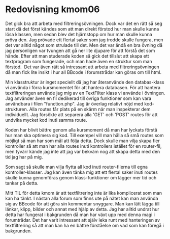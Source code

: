 ---
---
Redovisning kmom06
=========================

Det gick bra att arbeta med filtreringsövningen. Dock var det en rätt så seg start då det först kändes som att man direkt förstod hur man skulle kunna lösa klassen, men sedan blev det hjärnstopp om hur man skulle kunna pröva den. Jag prövade ett flertal saker som jag trodde skulle fungera, men det var alltid något som strulade till det. Men det var ändå en bra övning då jag personligen var tvungen att gå ner lite djupare för att förstå det som hände. Efter att man studerade koden så gick det tillslut att skapa ett textprogram som fungerade, och man hade även en struktur som man förstod.  Det var även rätt så intressant att arbeta med filtreringsövningen då man fick lite insikt i hur all BBcode i forumstrådar kan göras om till html.

Min klasstruktur är inget speciellt då jag har återanvände den databas-klass vi använda i förra kursmomentet för att hantera databasen. För att hantera textfiltreringen använde jag mig av en TextFilter klass vi använde i övningen. Jag använder även en fil dedikerad till övriga funktioner som kan vara användbara i filen "function.php". Jag är överlag relativt nöjd med kod-strukturen. Alla routes får plats på en skärm när man inspekterar dem individuellt. Jag försökte att separera alla 'GET' och 'POST' routes för att undvika mycket kod inuti samma route. 

Koden har blivit bättre genom alla kursmoment då man har lyckats förstå hur man ska optimera sig kod. Till exempel vill man hålla så små routes som möjligt så man har som mål att följa detta. Dock skulle man vilja skapa fler kontroller så att man har alla routes inuti kontrollers istället för en router-fil, men tyvärr kände jag inte att jag var bekväm nog att skapa detta med den tid jag har på mig.

Som sagt så skulle man vilja flytta all kod inuti router-filerna till egna kontroller-klasser. Jag kan även tänka mig att ett flertal saker inuti routes skulle kunna genomföras genom klass-funktioner om lägger mer tid och tankar på detta.

Mitt TIL för detta kmom är att textfiltrering inte är lika komplicerat som man kan ha tänkt. I nästan alla forum som finns ute på nätet kan man använda sig av BBcode för att göra sin kommentar snyggare. Man kan lätt lägga till länkar, klipp, bilder och annat med hjälp av detta. Jag har alltid undrat hur detta har fungerat i bakgrunden då man har växt upp med denna magi i forumtrådar. Det har varit intressant att själv leka runt med hanteringen av textfiltrering så att man kan ha en bättre förståelse om vad som kan föregå i bakgrunden.
